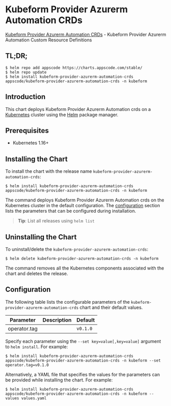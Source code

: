 # Kubeform Provider Azurerm Automation CRDs

[Kubeform Provider Azurerm Automation CRDs](https://github.com/kubeform) - Kubeform Provider Azurerm Automation Custom Resource Definitions

## TL;DR;

```console
$ helm repo add appscode https://charts.appscode.com/stable/
$ helm repo update
$ helm install kubeform-provider-azurerm-automation-crds appscode/kubeform-provider-azurerm-automation-crds -n kubeform
```

## Introduction

This chart deploys Kubeform Provider Azurerm Automation crds on a [Kubernetes](http://kubernetes.io) cluster using the [Helm](https://helm.sh) package manager.

## Prerequisites

- Kubernetes 1.16+

## Installing the Chart

To install the chart with the release name `kubeform-provider-azurerm-automation-crds`:

```console
$ helm install kubeform-provider-azurerm-automation-crds appscode/kubeform-provider-azurerm-automation-crds -n kubeform
```

The command deploys Kubeform Provider Azurerm Automation crds on the Kubernetes cluster in the default configuration. The [configuration](#configuration) section lists the parameters that can be configured during installation.

> **Tip**: List all releases using `helm list`

## Uninstalling the Chart

To uninstall/delete the `kubeform-provider-azurerm-automation-crds`:

```console
$ helm delete kubeform-provider-azurerm-automation-crds -n kubeform
```

The command removes all the Kubernetes components associated with the chart and deletes the release.

## Configuration

The following table lists the configurable parameters of the `kubeform-provider-azurerm-automation-crds` chart and their default values.

|  Parameter   | Description | Default  |
|--------------|-------------|----------|
| operator.tag |             | `v0.1.0` |


Specify each parameter using the `--set key=value[,key=value]` argument to `helm install`. For example:

```console
$ helm install kubeform-provider-azurerm-automation-crds appscode/kubeform-provider-azurerm-automation-crds -n kubeform --set operator.tag=v0.1.0
```

Alternatively, a YAML file that specifies the values for the parameters can be provided while
installing the chart. For example:

```console
$ helm install kubeform-provider-azurerm-automation-crds appscode/kubeform-provider-azurerm-automation-crds -n kubeform --values values.yaml
```
